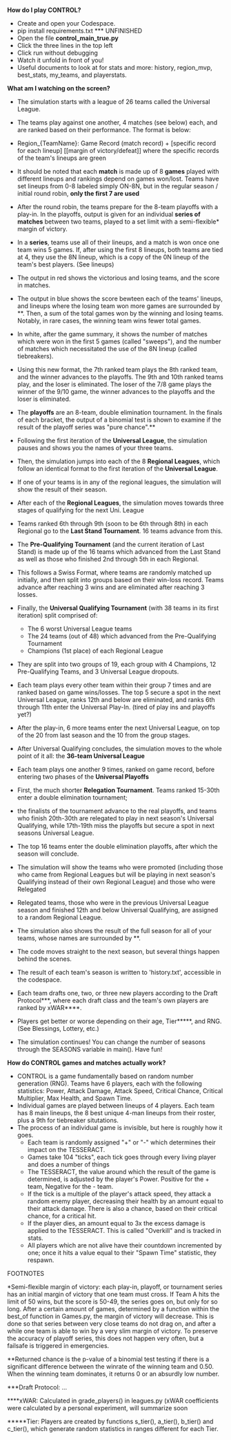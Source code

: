 **How do I play CONTROL?**
- Create and open your Codespace.
- pip install requirements.txt *** UNFINISHED
- Open the file **control_main_true.py**
- Click the three lines in the top left
- Click run without debugging
- Watch it unfold in front of you!
- Useful documents to look at for stats and more: history, region_mvp, best_stats, my_teams, and playerstats.

**What am I watching on the screen?**
- The simulation starts with a league of 26 teams called the Universal League.
- The teams play against one another, 4 matches (see below) each, and are ranked based on their performance. The format is below:
- Region_{TeamName}: Game Record (match record) + [specific record for each lineup] [[margin of victory/defeat]] where the specific records of the team's lineups are green
- It should be noted that each **match** is made up of 8 **games** played with different lineups and rankings depend on games won/lost. Teams have set lineups from 0-8 labeled simply ON-8N, but in the regular season / initial round robin, **only the first 7 are used**
- After the round robin, the teams prepare for the 8-team playoffs with a play-in. In the playoffs, output is given for an individual **series of matches** between two teams, played to a set limit with a semi-flexible* margin of victory.
- In a **series**, teams use all of their lineups, and a match is won once one team wins 5 games. If, after using the first 8 lineups, both teams are tied at 4, they use the 8N lineup, which is a copy of the 0N lineup of the team's best players. (See lineups)
- The output in red shows the victorious and losing teams, and the score in matches.
- The output in blue shows the score bewteen each of the teams' lineups, and lineups where the losing team won more games are surrounded by **. Then, a sum of the total games won by the winning and losing teams. Notably, in rare cases, the winning team wins fewer total games.
- In white, after the game summary, it shows the number of matches which were won in the first 5 games (called "sweeps"), and the number of matches which necessitated the use of the 8N lineup (called tiebreakers).
- Using this new format, the 7th ranked team plays the 8th ranked team, and the winner advances to the playoffs. The 9th and 10th ranked teams play, and the loser is eliminated. The loser of the 7/8 game plays the winner of the 9/10 game, the winner advances to the playoffs and the loser is eliminated.
- The **playoffs** are an 8-team, double elimination tournament. In the finals of each bracket, the output of a binomial test is shown to examine if the result of the playoff series was "pure chance".**

- Following the first iteration of the **Universal League**, the simulation pauses and shows you the names of your three teams.
- Then, the simulation jumps into each of the 8 **Regional Leagues**, which follow an identical format to the first iteration of the **Universal League**.
- If one of your teams is in any of the regional leagues, the simulation will show the result of their season.
- After each of the **Regional Leagues**, the simulation moves towards three stages of qualifying for the next Uni. League
- Teams ranked 6th through 9th (soon to be 6th through 8th) in each Regional go to the **Last Stand Tournament**. 16 teams advance from this.
- The **Pre-Qualifying Tournament** (and the current iteration of Last Stand) is made up of the 16 teams which advanced from the Last Stand as well as those who finished 2nd through 5th in each Regional.
- This follows a Swiss Format, where teams are randomly matched up initially, and then split into groups based on their win-loss record. Teams advance after reaching 3 wins and are eliminated after reaching 3 losses.
- Finally, the **Universal Qualifying Tournament** (with 38 teams in its first iteration) split comprised of:
  - The 6 worst Universal League teams
  - The 24 teams (out of 48) which advanced from the Pre-Qualifying Tournament
  - Champions (1st place) of each Regional League
- They are split into two groups of 19, each group with 4 Champions, 12 Pre-Qualifying Teams, and 3 Universal League dropouts.
- Each team plays every other team within their group 7 times and are ranked based on game wins/losses. The top 5 secure a spot in the next Universal League, ranks 12th and below are eliminated, and ranks 6th through 11th enter the Universal Play-In. (tired of play ins and playoffs yet?)
- After the play-in, 6 more teams enter the next Universal League, on top of the 20 from last season and the 10 from the group stages.

- After Universal Qualifying concludes, the simulation moves to the whole point of it all: the **36-team Universal League**
- Each team plays one another 9 times, ranked on game record, before entering two phases of the **Universal Playoffs**
- First, the much shorter **Relegation Tournament**. Teams ranked 15-30th enter a double elimination tournament;
- the finalists of the tournament advance to the real playoffs, and teams who finish 20th-30th are relegated to play in next season's Universal Qualifying, while 17th-19th miss the playoffs but secure a spot in next seasons Universal League.
- The top 16 teams enter the double elimination playoffs, after which the season will conclude.
- The simulation will show the teams who were promoted (including those who came from Regional Leagues but will be playing in next season's Qualifying instead of their own Regional League) and those who were Relegated
- Relegated teams, those who were in the previous Universal League season and finished 12th and below Universal Qualifying, are assigned to a random Regional League.
- The simulation also shows the result of the full season for all of your teams, whose names are surrounded by **.
- The code moves straight to the next season, but several things happen behind the scenes.

- The result of each team's season is written to 'history.txt', accessible in the codespace.
- Each team drafts one, two, or three new players according to the Draft Protocol***, where each draft class and the team's own players are ranked by xWAR****.
- Players get better or worse depending on their age, Tier*****, and RNG. (See Blessings, Lottery, etc.)

- The simulation continues! You can change the number of seasons through the SEASONS variable in main(). Have fun!


**How do CONTROL games and matches actually work?**
- CONTROL is a game fundamentally based on random number generation (RNG). Teams have 6 players, each with the following statistics: Power, Attack Damage, Attack Speed, Critical Chance, Critical Multiplier, Max Health, and Spawn Time.
- Individual games are played between lineups of 4 players. Each team has 8 main lineups, the 8 best unique 4-man lineups from their roster, plus a 9th for tiebreaker situtations.
- The process of an individual game is invisible, but here is roughly how it goes.
  - Each team is randomly assigned "+" or "-" which determines their impact on the TESSERACT.
  - Games take 104 "ticks", each tick goes through every living player and does a number of things
  - The TESSERACT, the value around which the result of the game is determined, is adjusted by the player's Power. Positive for the + team, Negative for the - team.
  - If the tick is a multiple of the player's attack speed, they attack a random enemy player, decreasing their health by an amount equal to their attack damage. There is also a chance, based on their critical chance, for a critical hit.
  - If the player dies, an amount equal to 3x the excess damage is applied to the TESSERACT. This is called "Overkill" and is tracked in stats.
  - All players which are not alive have their countdown incremented by one; once it hits a value equal to their "Spawn Time" statistic, they respawn.


FOOTNOTES

*Semi-flexible margin of victory: each play-in, playoff, or tournament series has an initial margin of victory that one team must cross. If Team A hits the limit of 50 wins, but the score is 50-49, the series goes on,
                                 but only for so long. After a certain amount of games, determined by a function within the best_of function in Games.py, the margin of victory will decrease. This is done so that series 
                                 between very close teams do not drag on, and after a while one team is able to win by a very slim margin of victory. To preserve the accuracy of playoff series, this does not happen very often,
                                 but a failsafe is triggered in emergencies.

**Returned chance is the p-value of a binomial test testing if there is a significant difference between the winrate of the winning team and 0.50. When the winning team dominates, it returns 0 or an absurdly low number.

***Draft Protocol: ...

****xWAR: Calculated in grade_players() in leagues.py (xWAR coefficients were calculated by a personal experiment, will summarize soon

*****Tier: Players are created by functions s_tier(), a_tier(), b_tier() and c_tier(), which generate random statistics in ranges different for each Tier.
